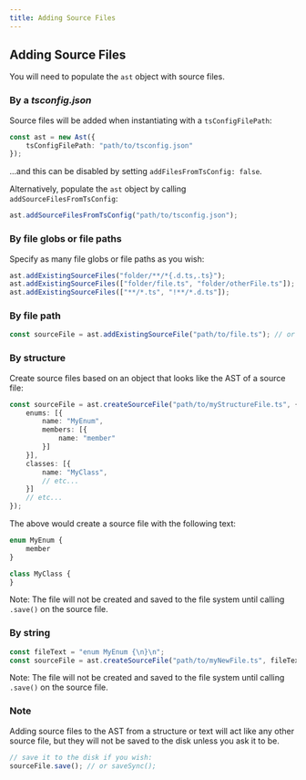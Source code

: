 ```yaml
---
title: Adding Source Files
---
```


## Adding Source Files

You will need to populate the `ast` object with source files.

### By a *tsconfig.json*

Source files will be added when instantiating with a `tsConfigFilePath`:

```ts
const ast = new Ast({
    tsConfigFilePath: "path/to/tsconfig.json"
});
```

...and this can be disabled by setting `addFilesFromTsConfig: false`.

Alternatively, populate the `ast` object by calling `addSourceFilesFromTsConfig`:

```ts
ast.addSourceFilesFromTsConfig("path/to/tsconfig.json");
```

### By file globs or file paths

Specify as many file globs or file paths as you wish:

```typescript
ast.addExistingSourceFiles("folder/**/*{.d.ts,.ts}");
ast.addExistingSourceFiles(["folder/file.ts", "folder/otherFile.ts"]);
ast.addExistingSourceFiles(["**/*.ts", "!**/*.d.ts"]);
```

### By file path

```typescript
const sourceFile = ast.addExistingSourceFile("path/to/file.ts"); // or addSourceFileIfExists
```

### By structure

Create source files based on an object that looks like the AST of a source file:

```typescript
const sourceFile = ast.createSourceFile("path/to/myStructureFile.ts", {
    enums: [{
        name: "MyEnum",
        members: [{
            name: "member"
        }]
    }],
    classes: [{
        name: "MyClass",
        // etc...
    }]
    // etc...
});
```

The above would create a source file with the following text:

```typescript
enum MyEnum {
    member
}

class MyClass {
}
```

Note: The file will not be created and saved to the file system until calling `.save()` on the source file.

### By string

```typescript
const fileText = "enum MyEnum {\n}\n";
const sourceFile = ast.createSourceFile("path/to/myNewFile.ts", fileText);
```

Note: The file will not be created and saved to the file system until calling `.save()` on the source file.

### Note

Adding source files to the AST from a structure or text will act like any other source file, but they will not be saved to the disk unless you ask it to be.

```typescript
// save it to the disk if you wish:
sourceFile.save(); // or saveSync();
```

